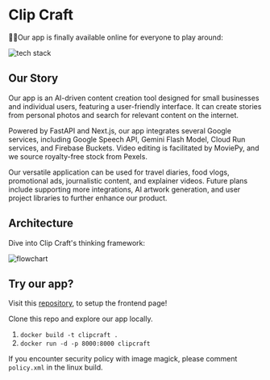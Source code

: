 # Clip Craft

👏😊Our app is finally available online for everyone to play around: 

![tech stack](https://github.com/Louisljz/Clip-Craft/blob/main/images/tech_stack.jpg)

## Our Story

Our app is an AI-driven content creation tool designed for small businesses and individual users, featuring a user-friendly interface. It can create stories from personal photos and search for relevant content on the internet.

Powered by FastAPI and Next.js, our app integrates several Google services, including Google Speech API, Gemini Flash Model, Cloud Run services, and Firebase Buckets. Video editing is facilitated by MoviePy, and we source royalty-free stock from Pexels.

Our versatile application can be used for travel diaries, food vlogs, promotional ads, journalistic content, and explainer videos. Future plans include supporting more integrations, AI artwork generation, and user project libraries to further enhance our product.

## Architecture

Dive into Clip Craft's thinking framework:

![flowchart](https://github.com/Louisljz/Clip-Craft/blob/main/images/flowchart.jpg)

## Try our app? 

Visit this [repository](https://github.com/jacdevv/clipcraft), to setup the frontend page! 

Clone this repo and explore our app locally. 

1. `docker build -t clipcraft .`
2. `docker run -d -p 8000:8000 clipcraft`

If you encounter security policy with image magick, please comment `policy.xml` in the linux build. 
